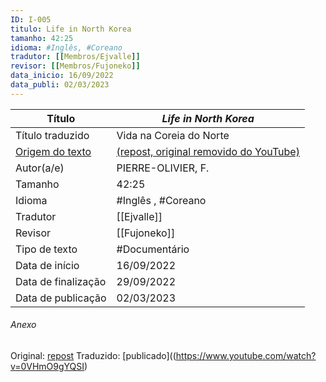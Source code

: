 ```yaml
---
ID: I-005
titulo: Life in North Korea
tamanho: 42:25
idioma: #Inglês, #Coreano  
tradutor: [[Membros/Ejvalle]]
revisor: [[Membros/Fujoneko]]
data_inicio: 16/09/2022
data_publi: 02/03/2023
---
```


|Título               |_Life in North Korea_|
| ------------------- | ------------------------------------------------------------------ |
| Título traduzido    |Vida na Coreia do Norte|
| [Origem do texto](https://www.youtube.com/watch?v=JS2BK91u69g)   |[(repost, original removido do YouTube)](https://www.youtube.com/watch?v=JS2BK91u69g)|
| Autor(a/e)          |PIERRE-OLIVIER, F.|
| Tamanho             |42:25|
| Idioma              | #Inglês , #Coreano |
| Tradutor            |[[Ejvalle]]|
| Revisor             |[[Fujoneko]]|
| Tipo de texto       | #Documentário |
| Data de início      |16/09/2022|
| Data de finalização |29/09/2022|
| Data de publicação  |02/03/2023|

###### Anexo
Original: [repost](https://www.youtube.com/watch?v=JS2BK91u69g)
Traduzido: [publicado]((https://www.youtube.com/watch?v=0VHmO9gYQSI)